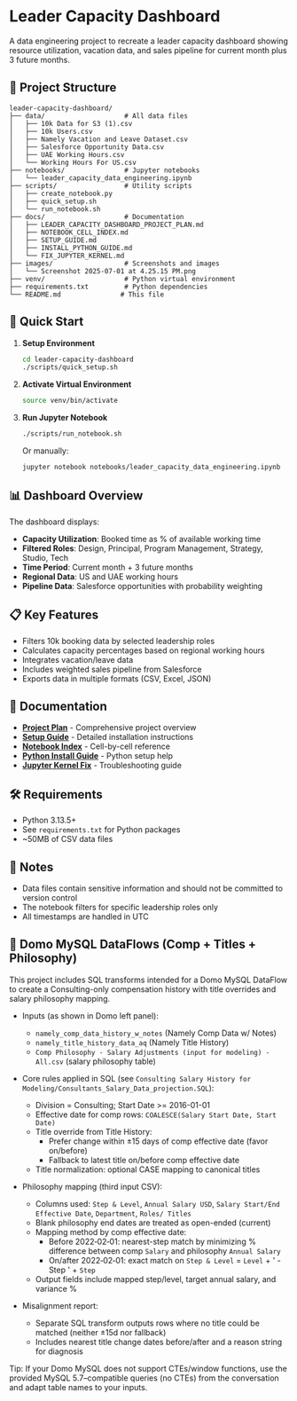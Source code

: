 # Leader Capacity Dashboard

A data engineering project to recreate a leader capacity dashboard showing resource utilization, vacation data, and sales pipeline for current month plus 3 future months.

## 📁 Project Structure

```
leader-capacity-dashboard/
├── data/                    # All data files
│   ├── 10k Data for S3 (1).csv
│   ├── 10k Users.csv
│   ├── Namely Vacation and Leave Dataset.csv
│   ├── Salesforce Opportunity Data.csv
│   ├── UAE Working Hours.csv
│   └── Working Hours For US.csv
├── notebooks/               # Jupyter notebooks
│   └── leader_capacity_data_engineering.ipynb
├── scripts/                 # Utility scripts
│   ├── create_notebook.py
│   ├── quick_setup.sh
│   └── run_notebook.sh
├── docs/                    # Documentation
│   ├── LEADER_CAPACITY_DASHBOARD_PROJECT_PLAN.md
│   ├── NOTEBOOK_CELL_INDEX.md
│   ├── SETUP_GUIDE.md
│   ├── INSTALL_PYTHON_GUIDE.md
│   └── FIX_JUPYTER_KERNEL.md
├── images/                  # Screenshots and images
│   └── Screenshot 2025-07-01 at 4.25.15 PM.png
├── venv/                    # Python virtual environment
├── requirements.txt         # Python dependencies
└── README.md               # This file
```

## 🚀 Quick Start

1. **Setup Environment**
   ```bash
   cd leader-capacity-dashboard
   ./scripts/quick_setup.sh
   ```

2. **Activate Virtual Environment**
   ```bash
   source venv/bin/activate
   ```

3. **Run Jupyter Notebook**
   ```bash
   ./scripts/run_notebook.sh
   ```
   
   Or manually:
   ```bash
   jupyter notebook notebooks/leader_capacity_data_engineering.ipynb
   ```

## 📊 Dashboard Overview

The dashboard displays:
- **Capacity Utilization**: Booked time as % of available working time
- **Filtered Roles**: Design, Principal, Program Management, Strategy, Studio, Tech
- **Time Period**: Current month + 3 future months
- **Regional Data**: US and UAE working hours
- **Pipeline Data**: Salesforce opportunities with probability weighting

## 📋 Key Features

- Filters 10k booking data by selected leadership roles
- Calculates capacity percentages based on regional working hours
- Integrates vacation/leave data
- Includes weighted sales pipeline from Salesforce
- Exports data in multiple formats (CSV, Excel, JSON)

## 📖 Documentation

- **[Project Plan](docs/LEADER_CAPACITY_DASHBOARD_PROJECT_PLAN.md)** - Comprehensive project overview
- **[Setup Guide](docs/SETUP_GUIDE.md)** - Detailed installation instructions
- **[Notebook Index](docs/NOTEBOOK_CELL_INDEX.md)** - Cell-by-cell reference
- **[Python Install Guide](docs/INSTALL_PYTHON_GUIDE.md)** - Python setup help
- **[Jupyter Kernel Fix](docs/FIX_JUPYTER_KERNEL.md)** - Troubleshooting guide

## 🛠️ Requirements

- Python 3.13.5+
- See `requirements.txt` for Python packages
- ~50MB of CSV data files

## 📝 Notes

- Data files contain sensitive information and should not be committed to version control
- The notebook filters for specific leadership roles only
- All timestamps are handled in UTC

## 🧩 Domo MySQL DataFlows (Comp + Titles + Philosophy)

This project includes SQL transforms intended for a Domo MySQL DataFlow to create a Consulting-only compensation history with title overrides and salary philosophy mapping.

- Inputs (as shown in Domo left panel):
  - `namely_comp_data_history_w_notes` (Namely Comp Data w/ Notes)
  - `namely_title_history_data_aq` (Namely Title History)
  - `Comp Philosophy - Salary Adjustments (input for modeling) - All.csv` (salary philosophy table)

- Core rules applied in SQL (see `Consulting Salary History for Modeling/Consultants_Salary_Data_projection.SQL`):
  - Division = Consulting; Start Date >= 2016-01-01
  - Effective date for comp rows: `COALESCE(Salary Start Date, Start Date)`
  - Title override from Title History:
    - Prefer change within ±15 days of comp effective date (favor on/before)
    - Fallback to latest title on/before comp effective date
  - Title normalization: optional CASE mapping to canonical titles

- Philosophy mapping (third input CSV):
  - Columns used: `Step & Level`, `Annual Salary USD`, `Salary Start/End Effective Date`, `Department`, `Roles/ Titles`
  - Blank philosophy end dates are treated as open-ended (current)
  - Mapping method by comp effective date:
    - Before 2022‑02‑01: nearest-step match by minimizing % difference between comp `Salary` and philosophy `Annual Salary`
    - On/after 2022‑02‑01: exact match on `Step & Level` = `Level` + ' - Step ' + `Step`
  - Output fields include mapped step/level, target annual salary, and variance %

- Misalignment report:
  - Separate SQL transform outputs rows where no title could be matched (neither ±15d nor fallback)
  - Includes nearest title change dates before/after and a reason string for diagnosis

Tip: If your Domo MySQL does not support CTEs/window functions, use the provided MySQL 5.7–compatible queries (no CTEs) from the conversation and adapt table names to your inputs.

